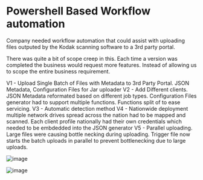 # Powershell Based Workflow automation

Company needed workflow automation that could assist with uploading files outputed by the Kodak scanning software to a 3rd party portal.

There was quite a bit of scope creep in this. Each time a version was completed the business would request more features. Instead of allowing us to scope the entire business requirement.

V1 - Upload Single Batch of Files with Metadata to 3rd Party Portal. JSON Metadata, Configuration Files for Jar uploader
V2 - Add Different clients. JSON Metadata reformated based on different job types. Configuration Files generator had to support multiple functions. Functions split of to ease servicing.
V3 - Automatic detection method
V4 - Nationwide deployment multiple network drives spread across the nation had to be mapped and scanned. Each client profile nationally had their own credentials which needed to be embdedded into the JSON generator
V5 - Parallel uploading. Large files were causing bottle necking during uploading. Trigger file now starts the batch uploads in parallel to prevent bottlenecking due to large uploads.

![image](https://user-images.githubusercontent.com/55390802/120593647-21b1ea80-c483-11eb-95fc-6de257c36918.png)

![image](https://user-images.githubusercontent.com/55390802/120593753-43ab6d00-c483-11eb-9f5f-08575035a4a1.png)

